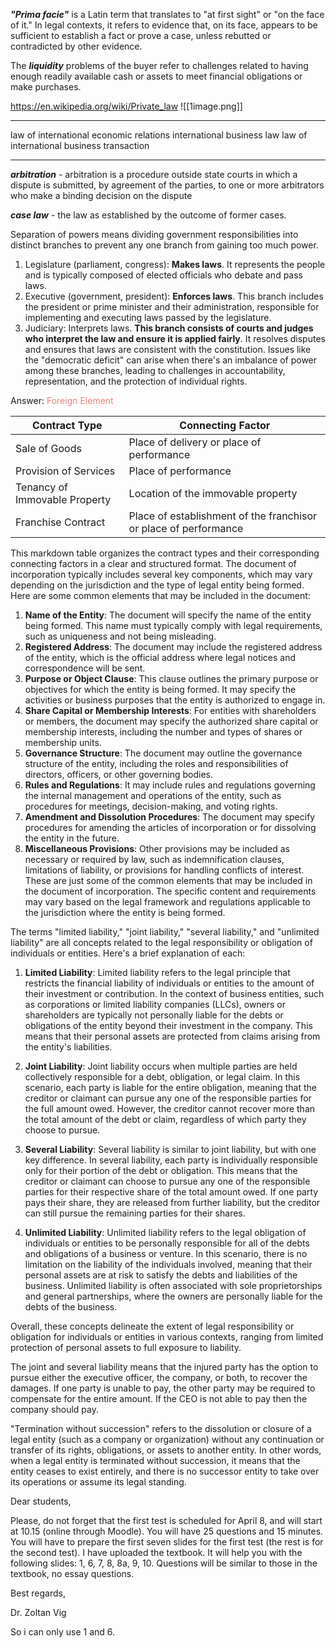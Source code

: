 ***"Prima facie"*** is a Latin term that translates to "at first sight" or "on the face of it." In legal contexts, it refers to evidence that, on its face, appears to be sufficient to establish a fact or prove a case, unless rebutted or contradicted by other evidence.

The ***liquidity*** problems of the buyer refer to challenges related to having enough readily available cash or assets to meet financial obligations or make purchases.




























https://en.wikipedia.org/wiki/Private_law
![[1image.png]]

___
law of international economic relations 
international business law
law of international business transaction
____

***arbitration*** - arbitration is a procedure outside state courts in
which a dispute is submitted, by agreement of the parties, to
one or more arbitrators who make a binding decision on the
dispute

***case law*** - the law as established by the outcome of former cases.


Separation of powers means dividing government responsibilities into distinct branches to prevent any one branch from gaining too much power. 
1. Legislature (parliament, congress): **Makes laws**. It represents the people and is typically composed of elected officials who debate and pass laws.
2. Executive (government, president): **Enforces laws**. This branch includes the president or prime minister and their administration, responsible for implementing and executing laws passed by the legislature.
3. Judiciary: Interprets laws. **This branch consists of courts and judges who interpret the law and ensure it is applied fairly**. It resolves disputes and ensures that laws are consistent with the constitution.
Issues like the "democratic deficit" can arise when there's an imbalance of power among these branches, leading to challenges in accountability, representation, and the protection of individual rights.


Answer:
<span style="color:lightcoral;">Foreign Element</span>

| Contract Type                 | Connecting Factor                                                |
| ----------------------------- | ---------------------------------------------------------------- |
| Sale of Goods                 | Place of delivery or place of performance                        |
| Provision of Services         | Place of performance                                             |
| Tenancy of Immovable Property | Location of the immovable property                               |
| Franchise Contract            | Place of establishment of the franchisor or place of performance |


This markdown table organizes the contract types and their corresponding connecting factors in a clear and structured format.
The document of incorporation typically includes several key components, which may vary depending on the jurisdiction and the type of legal entity being formed. Here are some common elements that may be included in the document:
1. **Name of the Entity**: The document will specify the name of the entity being formed. This name must typically comply with legal requirements, such as uniqueness and not being misleading.
2. **Registered Address**: The document may include the registered address of the entity, which is the official address where legal notices and correspondence will be sent.
3. **Purpose or Object Clause**: This clause outlines the primary purpose or objectives for which the entity is being formed. It may specify the activities or business purposes that the entity is authorized to engage in.
4. **Share Capital or Membership Interests**: For entities with shareholders or members, the document may specify the authorized share capital or membership interests, including the number and types of shares or membership units.
5. **Governance Structure**: The document may outline the governance structure of the entity, including the roles and responsibilities of directors, officers, or other governing bodies.
6. **Rules and Regulations**: It may include rules and regulations governing the internal management and operations of the entity, such as procedures for meetings, decision-making, and voting rights.
7. **Amendment and Dissolution Procedures**: The document may specify procedures for amending the articles of incorporation or for dissolving the entity in the future.
8. **Miscellaneous Provisions**: Other provisions may be included as necessary or required by law, such as indemnification clauses, limitations of liability, or provisions for handling conflicts of interest.
These are just some of the common elements that may be included in the document of incorporation. The specific content and requirements may vary based on the legal framework and regulations applicable to the jurisdiction where the entity is being formed.




The terms "limited liability," "joint liability," "several liability," and "unlimited liability" are all concepts related to the legal responsibility or obligation of individuals or entities. Here's a brief explanation of each:

1. **Limited Liability**: Limited liability refers to the legal principle that restricts the financial liability of individuals or entities to the amount of their investment or contribution. In the context of business entities, such as corporations or limited liability companies (LLCs), owners or shareholders are typically not personally liable for the debts or obligations of the entity beyond their investment in the company. This means that their personal assets are protected from claims arising from the entity's liabilities.
    
2. **Joint Liability**: Joint liability occurs when multiple parties are held collectively responsible for a debt, obligation, or legal claim. In this scenario, each party is liable for the entire obligation, meaning that the creditor or claimant can pursue any one of the responsible parties for the full amount owed. However, the creditor cannot recover more than the total amount of the debt or claim, regardless of which party they choose to pursue.
    
3. **Several Liability**: Several liability is similar to joint liability, but with one key difference. In several liability, each party is individually responsible only for their portion of the debt or obligation. This means that the creditor or claimant can choose to pursue any one of the responsible parties for their respective share of the total amount owed. If one party pays their share, they are released from further liability, but the creditor can still pursue the remaining parties for their shares.
    
4. **Unlimited Liability**: Unlimited liability refers to the legal obligation of individuals or entities to be personally responsible for all of the debts and obligations of a business or venture. In this scenario, there is no limitation on the liability of the individuals involved, meaning that their personal assets are at risk to satisfy the debts and liabilities of the business. Unlimited liability is often associated with sole proprietorships and general partnerships, where the owners are personally liable for the debts of the business.
    

Overall, these concepts delineate the extent of legal responsibility or obligation for individuals or entities in various contexts, ranging from limited protection of personal assets to full exposure to liability.



The joint and several liability means that the injured party has the option to pursue either the executive officer, the company, or both, to recover the damages. If one party is unable to pay, the other party may be required to compensate for the entire amount.
If the CEO is not able to pay then the company should pay.

"Termination without succession" refers to the dissolution or closure of a legal entity (such as a company or organization) without any continuation or transfer of its rights, obligations, or assets to another entity. In other words, when a legal entity is terminated without succession, it means that the entity ceases to exist entirely, and there is no successor entity to take over its operations or assume its legal standing.


Dear students,

Please, do not forget that the first test is scheduled for April 8, and will start at 10.15 (online through Moodle). You will have 25 questions and 15 minutes. You will have to prepare the first seven slides for the first test (the rest is for the second test). I have uploaded the textbook. It will help you with the following slides: 1, 6, 7, 8, 8a, 9, 10. Questions will be similar to those in the textbook, no essay questions.

Best regards,

Dr. Zoltan Vig


So i can only use 1 and 6.

